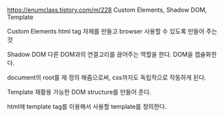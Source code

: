 https://enumclass.tistory.com/m/228
Custom Elements, Shadow DOM, Template

Custom Elements
html tag 자체를 만들고 browser 사용할 수 있도록 만들어 주는 것

Shadow DOM
다른 DOM과의 연결고리를 끊어주는 역할을 한다. DOM을 캡슐화한다.

document의 root를 재 정의 해줌으로써, css까지도 독립적으로 작동하게 된다.

Template
재활용 가능한 DOM structure를 만들어 준다.

html에 template tag를 이용해서 사용할 template를 정의한다.
